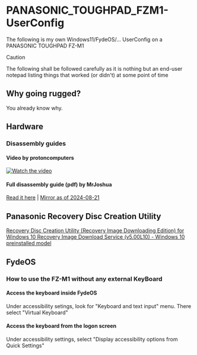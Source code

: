 # PANASONIC_TOUGHPAD_FZM1-UserConfig
The following is my own Windows11/FydeOS/... UserConfig on a PANASONIC TOUGHPAD FZ-M1
> [!CAUTION]
> The following shall be followed carefully as it is nothing but an end-user notepad listing things that worked (or didn't) at some point of time

## Why going rugged?
You already know why.

## Hardware
### Disassembly guides
#### Video by protoncomputers
[![Watch the video](https://img.youtube.com/vi/g2-gWtlfr4U/hqdefault.jpg)](https://youtu.be/g2-gWtlfr4U)

#### Full disassembly guide (pdf) by MrJoshua
[Read it here](https://tigerstyle.co.uk/docs/MrJoshuaFZM1.pdf) | [Mirror as of 2024-08-21](MrJoshuaFZM1.pdf)

## Panasonic Recovery Disc Creation Utility
[Recovery Disc Creation Utility (Recovery Image Downloading Edition) for Windows 10 Recovery Image Download Service (v5.00L10) - Windows 10 preinstalled model ](https://global-pc-support.connect.panasonic.com/dldocs/079074)

## FydeOS
### How to use the FZ-M1 without any external KeyBoard
#### Access the keyboard inside FydeOS 
Under accessibility setings, look for "Keyboard and text input" menu. There select "Virtual Keyboard"

#### Access the keyboard from the logon screen
Under accessibility settings, select "Display accessibility options from Quick Settings"
